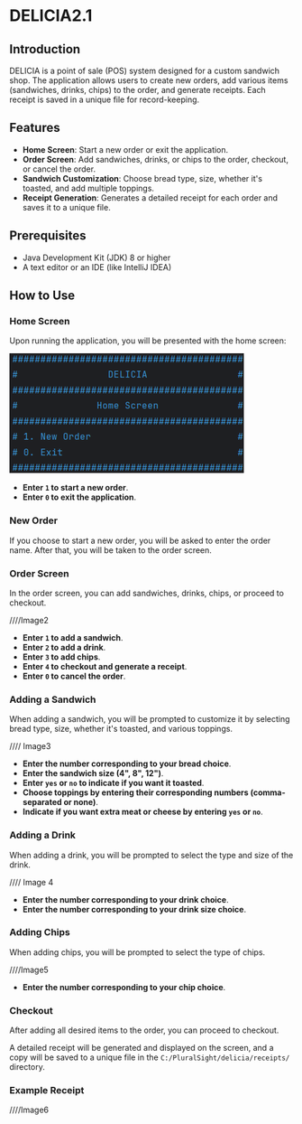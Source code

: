 # DELICIA2.1 

## Introduction

DELICIA is a point of sale (POS) system designed for a custom sandwich shop. The application allows users to create new orders, add various items (sandwiches, drinks, chips) to the order, and generate receipts. Each receipt is saved in a unique file for record-keeping.

## Features

- **Home Screen**: Start a new order or exit the application.
- **Order Screen**: Add sandwiches, drinks, or chips to the order, checkout, or cancel the order.
- **Sandwich Customization**: Choose bread type, size, whether it's toasted, and add multiple toppings.
- **Receipt Generation**: Generates a detailed receipt for each order and saves it to a unique file.

## Prerequisites

- Java Development Kit (JDK) 8 or higher
- A text editor or an IDE (like IntelliJ IDEA)


## How to Use

### Home Screen

Upon running the application, you will be presented with the home screen:

![HomeScreen](Images/HomeScreen.png)


- **Enter `1` to start a new order**.
- **Enter `0` to exit the application**.

### New Order

If you choose to start a new order, you will be asked to enter the order name. After that, you will be taken to the order screen.


### Order Screen

In the order screen, you can add sandwiches, drinks, chips, or proceed to checkout.


////Image2



- **Enter `1` to add a sandwich**.
- **Enter `2` to add a drink**.
- **Enter `3` to add chips**.
- **Enter `4` to checkout and generate a receipt**.
- **Enter `0` to cancel the order**.

### Adding a Sandwich

When adding a sandwich, you will be prompted to customize it by selecting bread type, size, whether it's toasted, and various toppings.


//// Image3



- **Enter the number corresponding to your bread choice**.
- **Enter the sandwich size (4", 8", 12")**.
- **Enter `yes` or `no` to indicate if you want it toasted**.
- **Choose toppings by entering their corresponding numbers (comma-separated or none)**.
- **Indicate if you want extra meat or cheese by entering `yes` or `no`**.

### Adding a Drink

When adding a drink, you will be prompted to select the type and size of the drink.

//// Image 4


- **Enter the number corresponding to your drink choice**.
- **Enter the number corresponding to your drink size choice**.

### Adding Chips

When adding chips, you will be prompted to select the type of chips.

////Image5



- **Enter the number corresponding to your chip choice**.

### Checkout

After adding all desired items to the order, you can proceed to checkout.


A detailed receipt will be generated and displayed on the screen, and a copy will be saved to a unique file in the `C:/PluralSight/delicia/receipts/` directory.

### Example Receipt

////Image6
